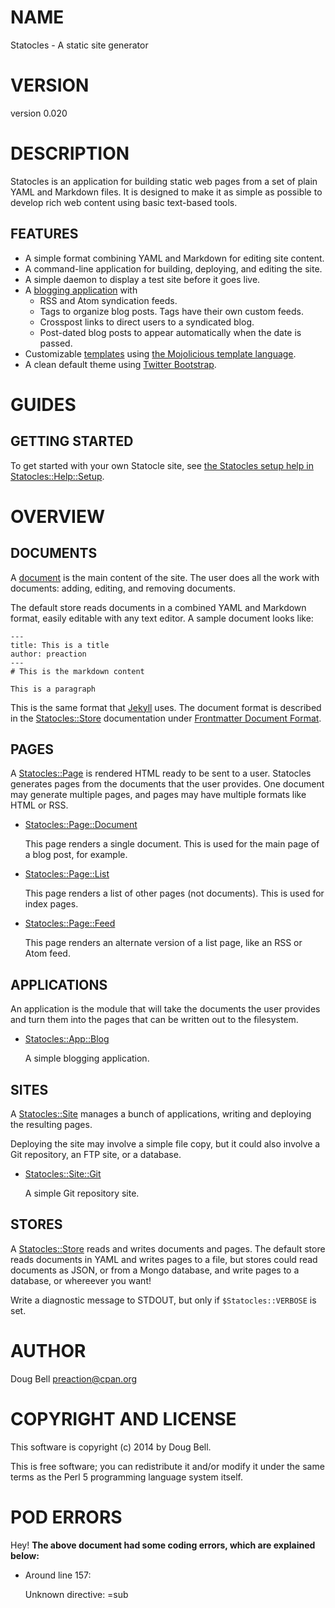 # NAME

Statocles - A static site generator

# VERSION

version 0.020

# DESCRIPTION

Statocles is an application for building static web pages from a set of plain
YAML and Markdown files. It is designed to make it as simple as possible to
develop rich web content using basic text-based tools.

## FEATURES

- A simple format combining YAML and Markdown for editing site content.
- A command-line application for building, deploying, and editing the site.
- A simple daemon to display a test site before it goes live.
- A [blogging application](https://metacpan.org/pod/Statocles::App::Blog#FEATURES) with
    - RSS and Atom syndication feeds.
    - Tags to organize blog posts. Tags have their own custom feeds.
    - Crosspost links to direct users to a syndicated blog.
    - Post-dated blog posts to appear automatically when the date is passed.
- Customizable [templates](https://metacpan.org/pod/Statocles::Template) using [the Mojolicious template
language](https://metacpan.org/pod/Mojo::Template#SYNTAX).
- A clean default theme using [Twitter Bootstrap](http://getbootstrap.com).

# GUIDES

## GETTING STARTED

To get started with your own Statocle site, see
[the Statocles setup help in Statocles::Help::Setup](https://metacpan.org/pod/Statocles::Help::Setup).

# OVERVIEW

## DOCUMENTS

A [document](https://metacpan.org/pod/Statocles::Document) is the main content of the site. The user does
all the work with documents: adding, editing, and removing documents.

The default store reads documents in a combined YAML and Markdown format,
easily editable with any text editor. A sample document looks like:

    ---
    title: This is a title
    author: preaction
    ---
    # This is the markdown content

    This is a paragraph

This is the same format that [Jekyll](http://jekyllrb.com) uses. The document
format is described in the [Statocles::Store](https://metacpan.org/pod/Statocles::Store) documentation under
[Frontmatter Document Format](https://metacpan.org/pod/Statocles::Store#Frontmatter-Document-Format).

## PAGES

A [Statocles::Page](https://metacpan.org/pod/Statocles::Page) is rendered HTML ready to be sent to a user. Statocles
generates pages from the documents that the user provides. One document may
generate multiple pages, and pages may have multiple formats like HTML or RSS.

- [Statocles::Page::Document](https://metacpan.org/pod/Statocles::Page::Document)

    This page renders a single document. This is used for the main page of a blog
    post, for example.

- [Statocles::Page::List](https://metacpan.org/pod/Statocles::Page::List)

    This page renders a list of other pages (not documents). This is used for index
    pages.

- [Statocles::Page::Feed](https://metacpan.org/pod/Statocles::Page::Feed)

    This page renders an alternate version of a list page, like an RSS or Atom feed.

## APPLICATIONS

An application is the module that will take the documents the user provides and
turn them into the pages that can be written out to the filesystem.

- [Statocles::App::Blog](https://metacpan.org/pod/Statocles::App::Blog)

    A simple blogging application.

## SITES

A [Statocles::Site](https://metacpan.org/pod/Statocles::Site) manages a bunch of applications, writing and deploying the
resulting pages.

Deploying the site may involve a simple file copy, but it could also involve a
Git repository, an FTP site, or a database.

- [Statocles::Site::Git](https://metacpan.org/pod/Statocles::Site::Git)

    A simple Git repository site.

## STORES

A [Statocles::Store](https://metacpan.org/pod/Statocles::Store) reads and writes documents and pages. The default store
reads documents in YAML and writes pages to a file, but stores could read
documents as JSON, or from a Mongo database, and write pages to a database, or
whereever you want!

Write a diagnostic message to STDOUT, but only if `$Statocles::VERBOSE` is set.

# AUTHOR

Doug Bell <preaction@cpan.org>

# COPYRIGHT AND LICENSE

This software is copyright (c) 2014 by Doug Bell.

This is free software; you can redistribute it and/or modify it under
the same terms as the Perl 5 programming language system itself.

# POD ERRORS

Hey! **The above document had some coding errors, which are explained below:**

- Around line 157:

    Unknown directive: =sub
